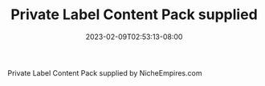 ﻿---
title: "Private Label Content Pack supplied"
date: 2023-02-09T02:53:13-08:00
description: "600_Article_Product Tips for Web Success"
featured_image: "/images/600_Article_Product.jpg"
tags: ["600 Article Product"]
---

Private Label Content Pack supplied
by NicheEmpires.com

